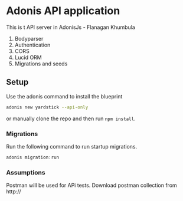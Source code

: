 # Adonis API application

This is t API server in AdonisJs - Flanagan Khumbula

1. Bodyparser
2. Authentication
3. CORS
4. Lucid ORM
5. Migrations and seeds

## Setup

Use the adonis command to install the blueprint

```bash
adonis new yardstick --api-only
```

or manually clone the repo and then run `npm install`.


### Migrations

Run the following command to run startup migrations.

```js
adonis migration:run
```

### Assumptions

Postman will be used for APi tests.
Download postman collection from http://